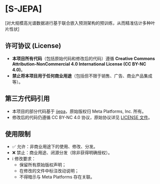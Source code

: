 # [S-JEPA]

[对大规模高光谱数据进行基于联合嵌入预测架构的预训练，从而精准估计多种叶片性状]

## 许可协议 (License)
- **本项目所有代码**（包括原始代码和修改后的代码）遵循 **Creative Commons Attribution-NonCommercial 4.0 International License (CC BY-NC 4.0)**。  
- **禁止将本项目用于任何商业用途**（包括但不限于销售、广告、商业产品集成等）。

## 第三方代码引用
- 本项目的部分代码基于 [ijepa](https://github.com/facebookresearch/ijepa)，原始版权归 Meta Platforms, Inc. 所有。
- 修改后的代码仍遵循 CC BY-NC 4.0 协议，原始协议详见 [LICENSE 文件](https://github.com/facebookresearch/ijepa/blob/main/LICENSE)。

## 使用限制
- ✅ 允许：非商业用途下的使用、修改、分发。  
- ❌ 禁止：商业用途、闭源分发（除非获得明确授权）。  
- ℹ️ 修改要求：  
  - 保留所有原始版权声明；  
  - 在修改的文件中标注改动说明；  
  - 不得暗示与 Meta Platforms 存在关联。